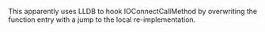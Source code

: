 This apparently uses LLDB to hook IOConnectCallMethod by overwriting
the function entry with a jump to the local re-implementation.
